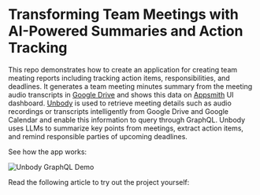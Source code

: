 # Transforming Team Meetings with AI-Powered Summaries and Action Tracking

This repo demonstrates how to create an application for creating team meating reports including tracking action items, responsibilities, and deadlines. It generates a team meeting minutes summary from the meeting audio transcripts in [Google Drive](https://www.google.com/drive/) and shows this data on [Appsmith](https://www.appsmith.com/) UI dashboard. [Unbody](https://unbody.io/) is used to retrieve meeting details such as audio recordings or transcripts intelligently from Google Drive and Google Calendar and enable this information to query through GraphQL. Unbody uses LLMs to summarize key points from meetings, extract action items, and remind responsible parties of upcoming deadlines.

See how the app works:

![Unbody GraphQL Demo](/assets/Meeting%20Minutes%20Report%20V4.gif)

Read the following article to try out the project yourself: